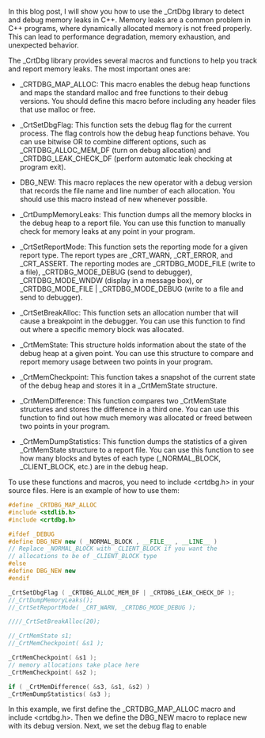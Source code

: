 In this blog post, I will show you how to use the _CrtDbg library to detect and debug memory leaks in C++. Memory leaks are a common problem in C++ programs, where dynamically allocated memory is not freed properly. This can lead to performance degradation, memory exhaustion, and unexpected behavior.

The _CrtDbg library provides several macros and functions to help you track and report memory leaks. The most important ones are:

- _CRTDBG_MAP_ALLOC: This macro enables the debug heap functions and maps the standard malloc and free functions to their debug versions. You should define this macro before including any header files that use malloc or free.

- _CrtSetDbgFlag: This function sets the debug flag for the current process. The flag controls how the debug heap functions behave. You can use bitwise OR to combine different options, such as _CRTDBG_ALLOC_MEM_DF (turn on debug allocation) and _CRTDBG_LEAK_CHECK_DF (perform automatic leak checking at program exit).

- DBG_NEW: This macro replaces the new operator with a debug version that records the file name and line number of each allocation. You should use this macro instead of new whenever possible.

- _CrtDumpMemoryLeaks: This function dumps all the memory blocks in the debug heap to a report file. You can use this function to manually check for memory leaks at any point in your program.

- _CrtSetReportMode: This function sets the reporting mode for a given report type. The report types are _CRT_WARN, _CRT_ERROR, and _CRT_ASSERT. The reporting modes are _CRTDBG_MODE_FILE (write to a file), _CRTDBG_MODE_DEBUG (send to debugger), _CRTDBG_MODE_WNDW (display in a message box), or _CRTDBG_MODE_FILE | _CRTDBG_MODE_DEBUG (write to a file and send to debugger).

- _CrtSetBreakAlloc: This function sets an allocation number that will cause a breakpoint in the debugger. You can use this function to find out where a specific memory block was allocated.

- _CrtMemState: This structure holds information about the state of the debug heap at a given point. You can use this structure to compare and report memory usage between two points in your program.

- _CrtMemCheckpoint: This function takes a snapshot of the current state of the debug heap and stores it in a _CrtMemState structure.

- _CrtMemDifference: This function compares two _CrtMemState structures and stores the difference in a third one. You can use this function to find out how much memory was allocated or freed between two points in your program.

- _CrtMemDumpStatistics: This function dumps the statistics of a given _CrtMemState structure to a report file. You can use this function to see how many blocks and bytes of each type (_NORMAL_BLOCK, _CLIENT_BLOCK, etc.) are in the debug heap.

To use these functions and macros, you need to include <crtdbg.h> in your source files. Here is an example of how to use them:

```cpp
#define _CRTDBG_MAP_ALLOC
#include <stdlib.h>
#include <crtdbg.h>

#ifdef _DEBUG
#define DBG_NEW new ( _NORMAL_BLOCK , __FILE__ , __LINE__ )
// Replace _NORMAL_BLOCK with _CLIENT_BLOCK if you want the
// allocations to be of _CLIENT_BLOCK type
#else
#define DBG_NEW new
#endif

_CrtSetDbgFlag ( _CRTDBG_ALLOC_MEM_DF | _CRTDBG_LEAK_CHECK_DF );
//_CrtDumpMemoryLeaks();
//_CrtSetReportMode( _CRT_WARN, _CRTDBG_MODE_DEBUG );

////_CrtSetBreakAlloc(20);

//_CrtMemState s1;
//_CrtMemCheckpoint( &s1 );

_CrtMemCheckpoint( &s1 );
// memory allocations take place here
_CrtMemCheckpoint( &s2 );

if ( _CrtMemDifference( &s3, &s1, &s2) )
_CrtMemDumpStatistics( &s3 );
```

In this example, we first define the _CRTDBG_MAP_ALLOC macro and include <crtdbg.h>. Then we define the DBG_NEW macro to replace new with its debug version. Next, we set the debug flag to enable
